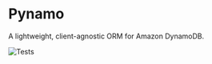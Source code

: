 # Pynamo

A lightweight, client-agnostic ORM for Amazon DynamoDB.

![Tests](https://github.com/pynamo/pynamo/actions/workflows/tests.yaml/badge.svg)
